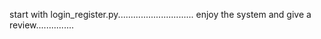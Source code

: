 start with login_register.py..............................
enjoy the system and give a review...............
